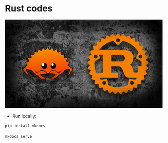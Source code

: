 # Rust codes

![rust](./docs/images/assets/rust-wallpaper.png)

- Run locally:

```bash
pip install mkdocs

mkdocs serve
```
